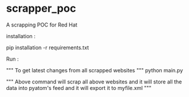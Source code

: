# scrapper_poc
A scrapping POC for Red Hat

installation : 

pip installation -r requirements.txt


Run :

""" 
To get latest changes from all scrapped websites
"""
python main.py


"""
Above command will scrap all above websites and it will
store all the data into pyatom's feed
and it will export it to myfile.xml 
"""
